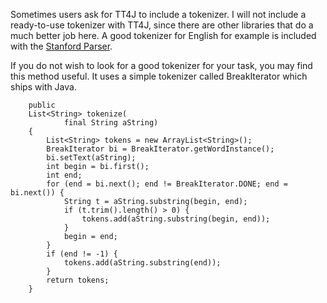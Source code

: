 Sometimes users ask for TT4J to include a tokenizer. I will not include a ready-to-use tokenizer with TT4J, since there are other libraries that do a much better job here. A good tokenizer for English for example is included with the [Stanford Parser](http://nlp.stanford.edu/software/lex-parser.shtml).

If you do not wish to look for a good tokenizer for your task, you may find this method useful. It uses a simple tokenizer called BreakIterator which ships with Java.

```
	public 
	List<String> tokenize(
			final String aString)
	{
		List<String> tokens = new ArrayList<String>();
		BreakIterator bi = BreakIterator.getWordInstance();
		bi.setText(aString);
		int begin = bi.first();
		int end;
		for (end = bi.next(); end != BreakIterator.DONE; end = bi.next()) {
			String t = aString.substring(begin, end);
			if (t.trim().length() > 0) {
				tokens.add(aString.substring(begin, end));
			}
			begin = end;
		}
		if (end != -1) {
			tokens.add(aString.substring(end));
		}
		return tokens;
	}
```